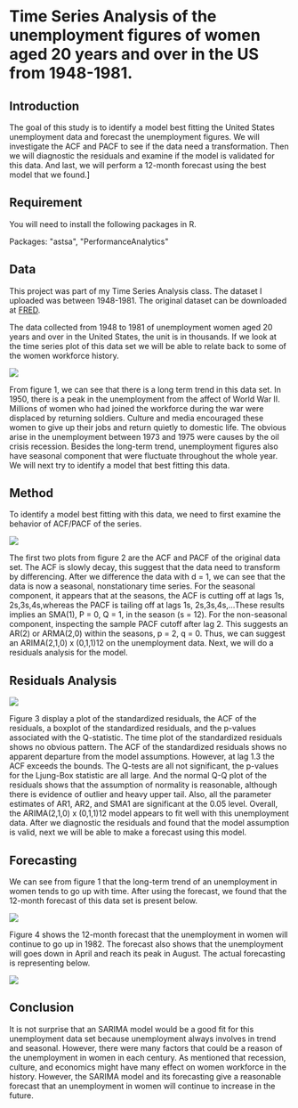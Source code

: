 # Time Series Analysis of the unemployment figures of women aged 20 years and over in the US from 1948-1981.

## Introduction

The goal of this study is to identify a model best fitting the United States unemployment data and forecast the unemployment figures. We will investigate the ACF and PACF to see if the data need a transformation. Then we will diagnostic the residuals and examine if the model is validated for this data. And last, we will perform a 12-month forecast using the best model that we found.]

## Requirement

You will need to install the following packages in R.

Packages: "astsa", "PerformanceAnalytics"

## Data

This project was part of my Time Series Analysis class. The dataset I uploaded was between 1948-1981. The original dataset can be downloaded at [FRED](https://fred.stlouisfed.org/series/LNS14000024).

The data collected from 1948 to 1981 of unemployment women aged 20 years and over in the United States, the unit is in thousands. If we look at the time series plot of this data set we will be able to relate back to some of the women workforce history.

![](https://github.com/kmeekaewnoi/Unemployment-Time-Series-Analysis/blob/master/images/figure1.PNG)

From figure 1, we can see that there is a long term trend in this data set. In 1950, there is a peak in the unemployment from the affect of World War II. Millions of women who had joined the workforce during the war were displaced by returning soldiers. Culture and media encouraged these women to give up their jobs and return quietly to domestic life. The obvious arise in the unemployment between 1973 and 1975 were causes by the oil crisis recession. Besides the long-term trend, unemployment figures also have seasonal component that were fluctuate throughout the whole year. We will next try to identify a model that best fitting this data.

## Method

To identify a model best fitting with this data, we need to first examine the behavior of ACF/PACF of the series.

![](https://github.com/kmeekaewnoi/Unemployment-Time-Series-Analysis/blob/master/images/figure2.PNG)

The first two plots from figure 2 are the ACF and PACF of the original data set. The ACF is slowly decay, this suggest that the data need to transform by differencing. After we difference the data with d = 1, we can see that the data is now a seasonal, nonstationary time series.
For the seasonal component, it appears that at the seasons, the ACF is cutting off at lags 1s, 2s,3s,4s,whereas the PACF is tailing off at lags 1s, 2s,3s,4s,…These results implies an SMA(1), P = 0, Q = 1, in the season (s = 12).
For the non-seasonal component, inspecting the sample PACF cutoff after lag 2. This suggests an AR(2) or ARMA(2,0) within the seasons, p = 2, q = 0.
Thus, we can suggest an ARIMA(2,1,0) x (0,1,1)12 on the unemployment data. Next, we will do a residuals analysis for the model.

## Residuals Analysis

![](https://github.com/kmeekaewnoi/Unemployment-Time-Series-Analysis/blob/master/images/figure3.PNG)

Figure 3 display a plot of the standardized residuals, the ACF of the residuals, a boxplot of the standardized residuals, and the p-values associated with the Q-statistic.
The time plot of the standardized residuals shows no obvious pattern. The ACF of the standardized residuals shows no apparent departure from the model assumptions. However, at lag 1.3 the ACF exceeds the bounds. The Q-tests are all not significant, the p-values for the Ljung-Box statistic are all large. And the normal Q-Q plot of the residuals shows that the assumption of normality is reasonable, although there is evidence of outlier and heavy upper tail.
Also, all the parameter estimates of AR1, AR2, and SMA1 are significant at the 0.05 level.
Overall, the ARIMA(2,1,0) x (0,1,1)12 model appears to fit well with this unemployment data.
After we diagnostic the residuals and found that the model assumption is valid, next we will be able to make a forecast using this model.

## Forecasting

We can see from figure 1 that the long-term trend of an unemployment in women tends to go up with time. After using the forecast, we found that the 12-month forecast of this data set is present below.

![](https://github.com/kmeekaewnoi/Unemployment-Time-Series-Analysis/blob/master/images/figure4.PNG)

Figure 4 shows the 12-month forecast that the unemployment in women will continue to go up in 1982. The forecast also shows that the unemployment will goes down in April and reach its peak in August. The actual forecasting is representing below.

![](https://github.com/kmeekaewnoi/Unemployment-Time-Series-Analysis/blob/master/images/figure5.jpg)

## Conclusion
It is not surprise that an SARIMA model would be a good fit for this unemployment data set because unemployment always involves in trend and seasonal. However, there were many factors that could be a reason of the unemployment in women in each century. As mentioned that recession, culture, and economics might have many effect on women workforce in the history.
However, the SARIMA model and its forecasting give a reasonable forecast that an unemployment in women will continue to increase in the future.